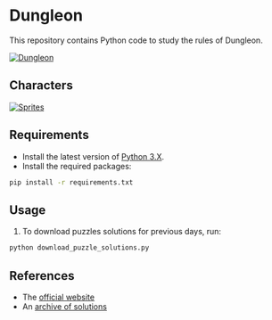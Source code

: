 # Dungleon

This repository contains Python code to study the rules of Dungleon.

[![Dungleon][img-cover]][game]

## Characters

[![Sprites][img-sprites]][img-sprites-original]

## Requirements

- Install the latest version of [Python 3.X][python-download].
- Install the required packages:

```bash
pip install -r requirements.txt
```

## Usage

1) To download puzzles solutions for previous days, run:

```bash
python download_puzzle_solutions.py 
```

## References

- The [official website][game]
- An [archive of solutions][solutions]

[python-download]: <https://www.python.org/downloads/>
[game]: <https://www.dungleon.com/>
[solutions]: <https://public.amplenote.com/v9pKb8k54NRetqnjUodLsFKF>
[img-cover]: <https://github.com/woctezuma/dungleon/wiki/img/cover.png>
[img-sprites]: <https://github.com/woctezuma/dungleon/wiki/img/sprites/big.png>
[img-sprites-original]: <https://www.dungleon.com/images/elements/big/sprites.png>
